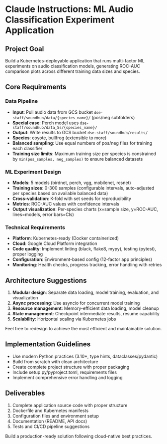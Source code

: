# Claude Instructions: ML Audio Classification Experiment Application

## Project Goal
Build a Kubernetes-deployable application that runs multi-factor ML experiments on audio classification models, generating ROC-AUC comparison plots across different training data sizes and species.

## Core Requirements

### Data Pipeline
- **Input**: Pull audio data from GCS bucket `dse-staff/soundhub/data/{species_name}/` (pos/neg subfolders)
- **Special case**: Perch model uses `dse-staff/soundhub/data_5s/{species_name}/` 
- **Output**: Write results to GCS bucket `dse-staff/soundhub/results/`
- **Species**: coyote, bullfrog (extensible to more)
- **Balanced sampling**: Use equal numbers of pos/neg files for training each classifier
- **Training size limits**: Maximum training size per species is constrained by `min(pos_samples, neg_samples)` to ensure balanced datasets

### ML Experiment Design
- **Models**: 5 models (birdnet, perch, vgg, mobilenet, resnet)
- **Training sizes**: 0-300 samples (configurable intervals, auto-adjusted per species based on available balanced data)
- **Cross-validation**: K-fold with set seeds for reproducibility
- **Metrics**: ROC-AUC values with confidence intervals
- **Output visualization**: Per-species charts (x=sample size, y=ROC-AUC, lines=models, error bars=CIs)

### Technical Requirements
- **Platform**: Kubernetes-ready (Docker containerized)
- **Cloud**: Google Cloud Platform integration
- **Code quality**: Implement linting (black, flake8, mypy), testing (pytest), proper logging
- **Configuration**: Environment-based config (12-factor app principles)
- **Monitoring**: Health checks, progress tracking, error handling with retries

## Architecture Suggestions
1. **Modular design**: Separate data loading, model training, evaluation, and visualization
2. **Async processing**: Use asyncio for concurrent model training
3. **Resource management**: Memory-efficient data loading, model cleanup
4. **State management**: Checkpoint intermediate results, resume capability
5. **Scalability**: Horizontal scaling via Kubernetes jobs

Feel free to redesign to achieve the most efficient and maintainable solution.

## Implementation Guidelines
- Use modern Python practices (3.10+, type hints, dataclasses/pydantic)
- Build from scratch with clean architecture
- Create complete project structure with proper packaging
- Include setup.py/pyproject.toml, requirements files
- Implement comprehensive error handling and logging

## Deliverables
1. Complete application source code with proper structure
2. Dockerfile and Kubernetes manifests
3. Configuration files and environment setup
4. Documentation (README, API docs)
5. Tests and CI/CD pipeline suggestions

Build a production-ready solution following cloud-native best practices.
